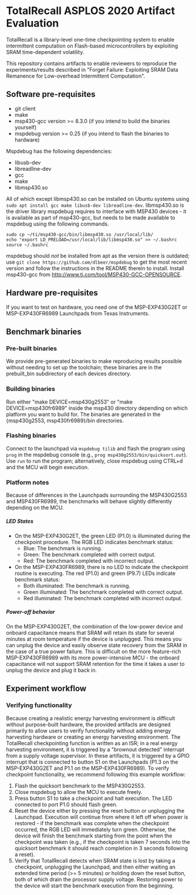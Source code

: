 # TotalRecall ASPLOS 2020 Artifact Evaluation
TotalRecall is a library-level one-time checkpointing system to enable intermittent computation
on Flash-based microcontrollers by exploiting SRAM time-dependent volatility.

This repository contains artifacts to enable reviewers to reproduce the experiments/results described
in "Forget Failure: Exploiting SRAM Data Remanence for Low-overhead Intermittent Computation".

## Software pre-requisites
- git client
- make
- msp430-gcc version >= 8.3.0 (if you intend to build the binaries yourself)
- mspdebug version >= 0.25 (if you intend to flash the binaries to hardware)

Mspdebug has the following dependencies:
- libusb-dev
- libreadline-dev
- gcc
- make
- libmsp430.so

All of which except libmsp430.so can be installed on Ubuntu systems using `sudo apt install gcc make libusb-dev libreadline-dev`.
libmsp430.so is the driver library mspdebug requires to interface with MSP430 devices - it is available as part of msp430-gcc, but needs to be made available to mspdebug using the following commands.
```
sudo cp ~/ti/msp430-gcc/bin/libmsp430.so /usr/local/lib/
echo "export LD_PRELOAD=/usr/local/lib/libmsp430.so" >> ~/.bashrc
source ~/.bashrc
```
mspdebug should _not_ be installed from apt as the version there is outdated; use `git clone https://github.com/dlbeer/mspdebug` to get the most recent version and follow the instructions in the README therein to install.
Install msp430-gcc from http://www.ti.com/tool/MSP430-GCC-OPENSOURCE.

## Hardware pre-requisites
If you want to test on hardware, you need one of the MSP-EXP430G2ET or MSP-EXP430FR6989 Launchpads
from Texas Instruments.

## Benchmark binaries

### Pre-built binaries
We provide pre-generated binaries to make reproducing results possible without needing to set up the toolchain;
these binaries are in the prebuilt\_bin subdirectory of each devices directory.

### Building binaries
Run either "make DEVICE=msp430g2553" or "make DEVICE=msp430fr6989" inside the msp430 directory
depending on which platform you want to build for. The binaries are generated in the
{msp430g2553, msp430fr6989}/bin directories.

### Flashing binaries
Connect to the launchpad via `mspdebug tilib` and flash the program using `prog` in the mspdebug console
(e.g., `prog msp430g2553/bin/quicksort.out`). Use `run` to run the program; alternatively, close mspdebug using
CTRL+d and the MCU will begin execution.

### Platform notes
Because of differences in the Launchpads surrounding the MSP430G2553 and MSP430FR6989, the benchmarks will behave slightly differently depending on the MCU.

##### LED States
- On the MSP-EXP430G2ET, the green LED (P1.0) is illuminated during the checkpoint procedure. The RGB LED indicates benchmark status:
  - Blue: The benchmark is running.
  - Green: The benchmark completed with correct output.
  - Red: The benchmark completed with incorrect output.
- On the MSP-EXP430FR6989, there is no LED to indicate the checkpoint routine is executing. The red (P1.0) and green (P9.7) LEDs indicate benchmark status:
  - Both illuminated: The benchmark is running.
  - Green illuminated: The benchmark completed with correct output.
  - Red illuminated: The benchmark completed with incorrect output.

##### Power-off behavior
On the MSP-EXP430G2ET, the combination of the low-power device and onboard capacitance means that SRAM will retain its state for several minutes at room temperature if the device is unplugged.
This means you can unplug the device and easily observe state recovery from the SRAM in the case of a true power failure.
This is difficult on the more feature-rich MSP-EXP430FR6989 with its more power-intensive MCU - the onboard capacitance will not support SRAM retention for the time it takes a user to unplug the device and plug it back in.

## Experiment workflow

### Verifying functionality
Because creating a realistic energy harvesting environment is difficult without purpose-built hardware, the provided artifacts are designed primarily to allow users to verify functionality without adding energy harvesting hardware or creating an energy harvesting environment.
The TotalRecall checkpointing function is written as an ISR; in a real energy harvesting environment, it is triggered
by a "brownout detected" interrupt from a supply voltage supervisor. In these artifacts, it is triggered by a GPIO
interrupt that is connected to button S1 on the Launchpads (P1.3 on the MSP-EXP430G2ET and P1.1 on the MSP-EXP430FR6989).
To verify checkpoint functionality, we recommend following this example workflow:
1. Flash the quicksort benchmark to the MSP430G2553.
2. Close mspdebug to allow the MCU to execute freely.
4. Press button S1 to take a checkpoint and halt execution. The LED connected to port P1.0 should flash green.
5. Reset the device either by pressing the reset button or unplugging the Launchpad. Execution will continue from where it left off when power is restored - if the benchmark was complete when the checkpoint occurred, the RGB LED will immediately turn green. Otherwise, the device will finish the benchmark starting from the point when the checkpoint was taken (e.g., if the checkpoint is taken 7 seconds into the quicksort benchmark it should reach completion in 3 seconds following a reset).
6. Verify that TotalRecall detects when SRAM state is lost by taking a checkpoint, unplugging the Launchpad, and then either waiting an extended time period (>= 5 minutes) or holding down the reset button, both of which drain the processor supply voltage. Restoring power to the device will start the benchmark execution from the beginning.
